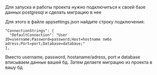 Для запуска и работы проекта нужно подключиться к своей базе данных postgresql и сделать миграцию в нее

Для этого в файле appsettings.json найдите строку подключения:
```
"ConnectionStrings": {
  "DefaultConnection": "User ID=username;Password=password;Host=hostname либо adress;Port=port;Database=database;"
},
```

Вместо username, password, hostaname/adress, port и database вписываем данные вашей бд.
Затем делаете миграцию из проекта в вашу бд
